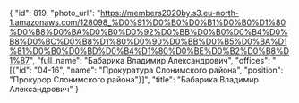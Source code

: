 {
    "id": 819,
    "photo_url": "https://members2020by.s3.eu-north-1.amazonaws.com/128098_%D0%91%D0%B0%D0%B1%D0%B0%D1%80%D0%B8%D0%BA%D0%B0%D0%92%D0%BB%D0%B0%D0%B4%D0%B8%D0%BC%D0%B8%D1%80%D0%90%D0%BB%D0%B5%D0%BA%D1%81%D0%B0%D0%BD%D0%B4%D1%80%D0%BE%D0%B2%D0%B8%D1%87",
    "full_name": "Бабарика Владимир Александрович",
    "offices": "[{\"id\": \"04-16\", \"name\": \"Прокуратура Слонимского района\", \"position\": \"Прокурор Слонимского района\"}]",
    "title": "Бабарика Владимир Александрович"
}